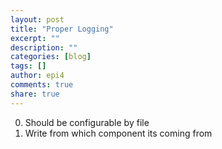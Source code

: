 ```yaml
---
layout: post
title: "Proper Logging"
excerpt: ""
description: ""
categories: [blog]
tags: []
author: epi4
comments: true
share: true
---
```



0. Should be configurable by file
0. Write from which component its coming from